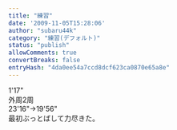 ```yaml
---
title: "練習"
date: '2009-11-05T15:28:06'
author: "subaru44k"
category: "練習(デフォルト)"
status: "publish"
allowComments: true
convertBreaks: false
entryHash: "4da0ee54a7ccd8dcf623ca0870e65a8e"
---
```

1'17"<br>
外周2周<br>
23'16"→19'56"<br>
最初ぶっとばして力尽きた。
